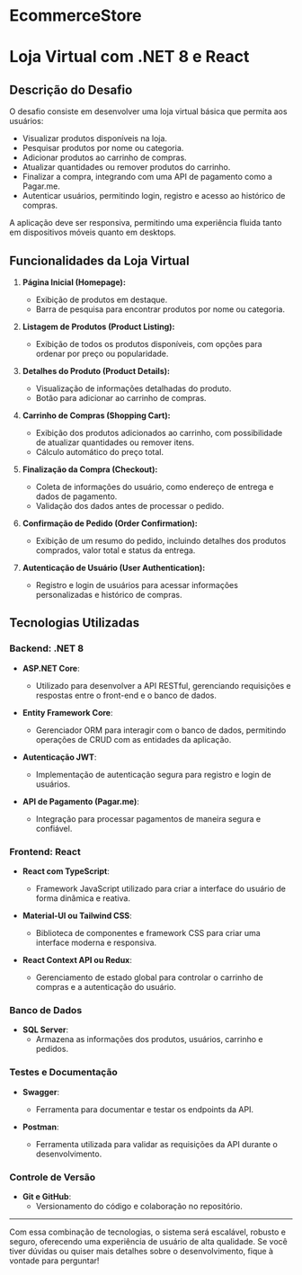 # EcommerceStore
# Loja Virtual com .NET 8 e React

## **Descrição do Desafio**
O desafio consiste em desenvolver uma loja virtual básica que permita aos usuários:

- Visualizar produtos disponíveis na loja.
- Pesquisar produtos por nome ou categoria.
- Adicionar produtos ao carrinho de compras.
- Atualizar quantidades ou remover produtos do carrinho.
- Finalizar a compra, integrando com uma API de pagamento como a Pagar.me.
- Autenticar usuários, permitindo login, registro e acesso ao histórico de compras.

A aplicação deve ser responsiva, permitindo uma experiência fluida tanto em dispositivos móveis quanto em desktops.

## **Funcionalidades da Loja Virtual**
1. **Página Inicial (Homepage):**
   - Exibição de produtos em destaque.
   - Barra de pesquisa para encontrar produtos por nome ou categoria.

2. **Listagem de Produtos (Product Listing):**
   - Exibição de todos os produtos disponíveis, com opções para ordenar por preço ou popularidade.

3. **Detalhes do Produto (Product Details):**
   - Visualização de informações detalhadas do produto.
   - Botão para adicionar ao carrinho de compras.

4. **Carrinho de Compras (Shopping Cart):**
   - Exibição dos produtos adicionados ao carrinho, com possibilidade de atualizar quantidades ou remover itens.
   - Cálculo automático do preço total.

5. **Finalização da Compra (Checkout):**
   - Coleta de informações do usuário, como endereço de entrega e dados de pagamento.
   - Validação dos dados antes de processar o pedido.

6. **Confirmação de Pedido (Order Confirmation):**
   - Exibição de um resumo do pedido, incluindo detalhes dos produtos comprados, valor total e status da entrega.

7. **Autenticação de Usuário (User Authentication):**
   - Registro e login de usuários para acessar informações personalizadas e histórico de compras.

## **Tecnologias Utilizadas**

### **Backend: .NET 8**
- **ASP.NET Core**:
  - Utilizado para desenvolver a API RESTful, gerenciando requisições e respostas entre o front-end e o banco de dados.

- **Entity Framework Core**:
  - Gerenciador ORM para interagir com o banco de dados, permitindo operações de CRUD com as entidades da aplicação.

- **Autenticação JWT**:
  - Implementação de autenticação segura para registro e login de usuários.

- **API de Pagamento (Pagar.me)**:
  - Integração para processar pagamentos de maneira segura e confiável.

### **Frontend: React**
- **React com TypeScript**:
  - Framework JavaScript utilizado para criar a interface do usuário de forma dinâmica e reativa.

- **Material-UI ou Tailwind CSS**:
  - Biblioteca de componentes e framework CSS para criar uma interface moderna e responsiva.

- **React Context API ou Redux**:
  - Gerenciamento de estado global para controlar o carrinho de compras e a autenticação do usuário.

### **Banco de Dados**
- **SQL Server**:
  - Armazena as informações dos produtos, usuários, carrinho e pedidos.

### **Testes e Documentação**
- **Swagger**:
  - Ferramenta para documentar e testar os endpoints da API.

- **Postman**:
  - Ferramenta utilizada para validar as requisições da API durante o desenvolvimento.

### **Controle de Versão**
- **Git e GitHub**:
  - Versionamento do código e colaboração no repositório.

---

Com essa combinação de tecnologias, o sistema será escalável, robusto e seguro, oferecendo uma experiência de usuário de alta qualidade. Se você tiver dúvidas ou quiser mais detalhes sobre o desenvolvimento, fique à vontade para perguntar!

